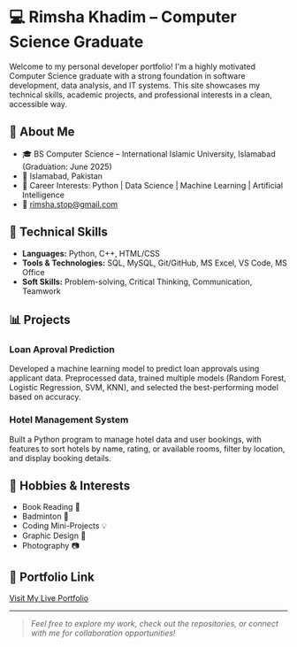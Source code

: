 # 💻 Rimsha Khadim – Computer Science Graduate

Welcome to my personal developer portfolio! I'm a highly motivated Computer Science graduate with a strong foundation in software development, data analysis, and IT systems. This site showcases my technical skills, academic projects, and professional interests in a clean, accessible way.

## 📌 About Me

- 🎓 BS Computer Science – International Islamic University, Islamabad (Graduation: June 2025)
- 📍 Islamabad, Pakistan
- 💼 Career Interests: Python | Data Science | Machine Learning | Artificial Intelligence
- 📧 rimsha.stop@gmail.com

## 🚀 Technical Skills

- **Languages:** Python, C++, HTML/CSS  
- **Tools & Technologies:** SQL, MySQL, Git/GitHub, MS Excel, VS Code, MS Office
- **Soft Skills:** Problem-solving, Critical Thinking, Communication, Teamwork

## 📊 Projects

### Loan Aproval Prediction
Developed a machine learning model to predict loan approvals using applicant data. Preprocessed data, trained multiple models (Random Forest, Logistic Regression, SVM, KNN), and selected the best-performing model based on accuracy.

### Hotel Management System
Built a Python program to manage hotel data and user bookings, with features to sort hotels by name, rating, or available rooms, filter by location, and display booking details.

## 🎯 Hobbies & Interests

- Book Reading 📖  
- Badminton 🏸  
- Coding Mini-Projects 💡  
- Graphic Design 🎨  
- Photography 📷

## 🔗 Portfolio Link

[Visit My Live Portfolio](https://github.com/Rimshadev12/demo-resume-1)

---

> *Feel free to explore my work, check out the repositories, or connect with me for collaboration opportunities!*
